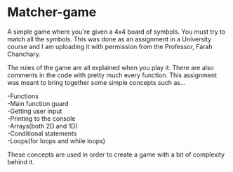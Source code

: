 # Matcher-game
A simple game where you're given a 4x4 board of symbols. You must try to match all the symbols. This was done as an assignment in a University course and I am uploading it with permission from the Professor, Farah Chanchary.

The rules of the game are all explained when you play it. There are also comments in the code with pretty much every function. This assignment was meant to bring together some simple concepts such as...
  
  -Functions <br>
  -Main function guard <br>
  -Getting user input <br>
  -Printing to the console <br>
  -Arrays(both 2D and 1D) <br>
  -Conditional statements <br>
  -Loops(for loops and while loops) <br>

These concepts are used in order to create a game with a bit of complexity behind it.
